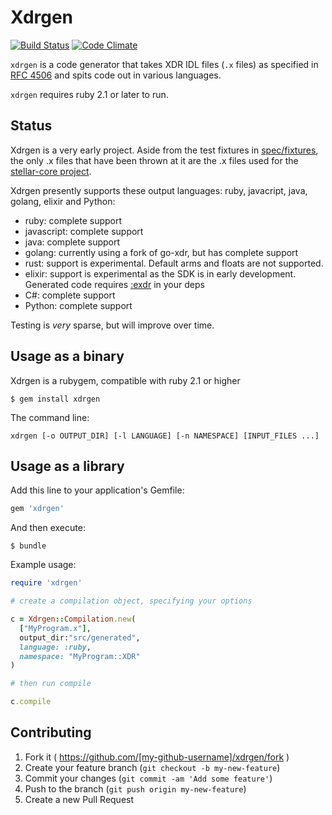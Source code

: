 # Xdrgen

[![Build Status](https://travis-ci.org/stellar/xdrgen.svg)](https://travis-ci.org/stellar/xdrgen)
[![Code Climate](https://codeclimate.com/github/stellar/xdrgen/badges/gpa.svg)](https://codeclimate.com/github/stellar/xdrgen)

`xdrgen` is a code generator that takes XDR IDL files (`.x` files) as specified
in [RFC 4506](http://tools.ietf.org/html/rfc4506.html) and spits code out in
various languages.

`xdrgen` requires ruby 2.1 or later to run.

## Status

Xdrgen is a very early project.  Aside from the test fixtures in
[spec/fixtures](spec/fixtures), the only .x files that have been thrown at it
are the .x files used for the
[stellar-core project](https://github.com/stellar/stellar-core).

Xdrgen presently supports these output languages: ruby, javacript, java,
golang, elixir and Python:

- ruby: complete support
- javascript: complete support
- java: complete support
- golang: currently using a fork of go-xdr, but has complete support
- rust: support is experimental. Default arms and floats are not supported.
- elixir: support is experimental as the SDK is in early development. Generated
  code requires [:exdr](https://github.com/revelrylabs/exdr) in your deps
- C#: complete support
- Python: complete support
  
Testing is _very_ sparse, but will improve over time.

## Usage as a binary

Xdrgen is a rubygem, compatible with ruby 2.1 or higher

    $ gem install xdrgen

The command line:

`xdrgen [-o OUTPUT_DIR] [-l LANGUAGE] [-n NAMESPACE] [INPUT_FILES ...]`

## Usage as a library

Add this line to your application's Gemfile:

```ruby
gem 'xdrgen'
```

And then execute:

    $ bundle

Example usage:

```ruby
require 'xdrgen'

# create a compilation object, specifying your options

c = Xdrgen::Compilation.new(
  ["MyProgram.x"],
  output_dir:"src/generated",
  language: :ruby,
  namespace: "MyProgram::XDR"
)

# then run compile

c.compile

```

## Contributing

1. Fork it ( https://github.com/[my-github-username]/xdrgen/fork )
2. Create your feature branch (`git checkout -b my-new-feature`)
3. Commit your changes (`git commit -am 'Add some feature'`)
4. Push to the branch (`git push origin my-new-feature`)
5. Create a new Pull Request
